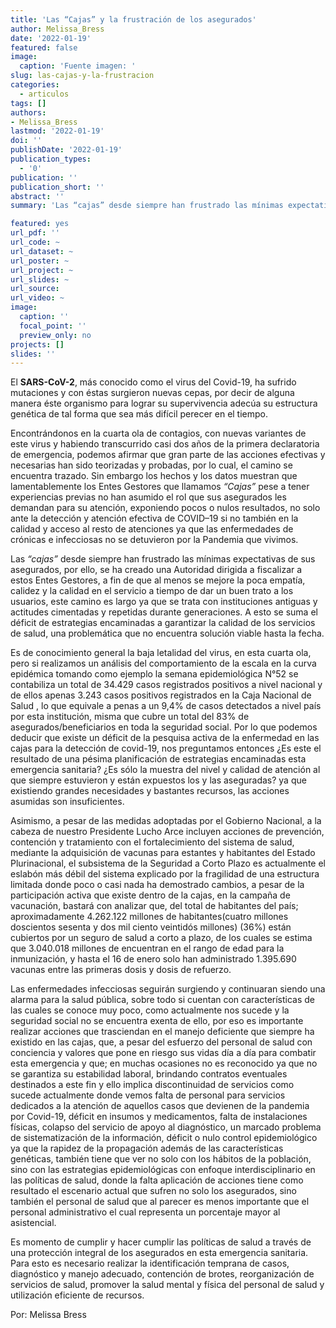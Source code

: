 ```yaml
---
title: 'Las “Cajas” y la frustración de los asegurados'
author: Melissa_Bress
date: '2022-01-19'
featured: false
image:
  caption: 'Fuente imagen: '
slug: las-cajas-y-la-frustracion
categories:
  - articulos
tags: []
authors:
- Melissa_Bress
lastmod: '2022-01-19'
doi: ''
publishDate: '2022-01-19'
publication_types:
  - '0'
publication: ''
publication_short: ''
abstract: ''
summary: 'Las “cajas” desde siempre han frustrado las mínimas expectativas de sus asegurados, por ello, se ha creado una Autoridad dirigida a fiscalizar a estos Entes Gestores'

featured: yes
url_pdf: ''
url_code: ~
url_dataset: ~
url_poster: ~
url_project: ~
url_slides: ~
url_source: 
url_video: ~
image:
  caption: ''
  focal_point: ''
  preview_only: no
projects: []
slides: ''
---
```


El **SARS-CoV-2**, más conocido como el virus del Covid-19, ha sufrido mutaciones y con éstas surgieron nuevas cepas, por decir de alguna manera éste organismo para lograr su supervivencia adecúa su estructura genética de tal forma que sea más difícil perecer en el tiempo.

Encontrándonos en la cuarta ola de contagios, con nuevas variantes de este virus y habiendo transcurrido casi dos años de la primera declaratoria de emergencia, podemos afirmar que gran parte de las acciones efectivas y necesarias han sido teorizadas y probadas, por lo cual, el camino se encuentra trazado. Sin embargo los hechos y los datos muestran que lamentablemente los Entes Gestores que llamamos *“Cajas”* pese a tener experiencias previas no han asumido el rol que sus asegurados les demandan para su atención, exponiendo pocos o nulos resultados, no solo ante la detección y atención efectiva de COVID–19 si no también en la calidad y acceso al resto de atenciones ya que las enfermedades de crónicas e infecciosas no se detuvieron por la Pandemia que vivimos.

Las *“cajas”* desde siempre han frustrado las mínimas expectativas de sus asegurados, por ello, se ha creado una Autoridad dirigida a fiscalizar a estos Entes Gestores, a fin de que al menos se mejore la poca empatía, calidez y la calidad en el servicio a tiempo de dar un buen trato a los usuarios, este camino es largo ya que se trata con instituciones antiguas y actitudes cimentadas y repetidas durante generaciones. A esto se suma el déficit de estrategias encaminadas a garantizar la calidad de los servicios de salud, una problemática que no encuentra solución viable hasta la fecha.

Es de conocimiento general la baja letalidad del virus, en esta cuarta ola, pero si realizamos un análisis del comportamiento de la escala en la curva epidémica tomando como ejemplo la semana epidemiológica N°52 se contabiliza un total de 34.429 casos registrados positivos a nivel nacional y de ellos apenas 3.243 casos positivos registrados en la Caja Nacional de Salud , lo que equivale a penas a un 9,4% de casos detectados a nivel país por esta institución, misma que cubre un total del 83% de asegurados/beneficiarios en toda la seguridad social. Por lo que podemos deducir que existe un déficit de la pesquisa activa de la enfermedad en las cajas para la detección de covid-19, nos preguntamos entonces ¿Es este el resultado de una pésima planificación de estrategias encaminadas esta emergencia sanitaria? ¿Es sólo la muestra del nivel y calidad de atención al que siempre estuvieron y están expuestos los y las aseguradas? ya que existiendo grandes necesidades y bastantes recursos, las acciones asumidas son insuficientes.

Asimismo, a pesar de las medidas adoptadas por el Gobierno Nacional, a la cabeza de nuestro Presidente Lucho Arce incluyen acciones de prevención, contención y tratamiento con el fortalecimiento del sistema de salud, mediante la adquisición de vacunas para estantes y habitantes del Estado Plurinacional, el subsistema de la Seguridad a Corto Plazo es actualmente el eslabón más débil del sistema explicado por la fragilidad de una estructura limitada donde poco o casi nada ha demostrado cambios, a pesar de la participación activa que existe dentro de la cajas, en la campaña de vacunación, bastará con analizar que, del total de habitantes del país; aproximadamente 4.262.122 millones de habitantes(cuatro millones doscientos sesenta y dos mil ciento veintidós millones) (36%) están cubiertos por un seguro de salud a corto a plazo, de los cuales se estima que 3.040.018 millones de encuentran en el rango de edad para la inmunización, y hasta el 16 de enero solo han administrado 1.395.690 vacunas entre las primeras dosis y dosis de refuerzo.

Las enfermedades infecciosas seguirán surgiendo y continuaran siendo una alarma para la salud pública, sobre todo si cuentan con características de las cuales se conoce muy poco, como actualmente nos sucede y la seguridad social no se encuentra exenta de ello, por eso es importante realizar acciones que trasciendan en el manejo deficiente que siempre ha existido en las cajas, que, a pesar del esfuerzo del personal de salud con conciencia y valores que pone en riesgo sus vidas día a día para combatir esta emergencia y que; en muchas ocasiones no es reconocido ya que no se garantiza su estabilidad laboral, brindando contratos eventuales destinados a este fin y ello implica discontinuidad de servicios como sucede actualmente donde vemos falta de personal para servicios dedicados a la atención de aquellos casos que devienen de la pandemia por Covid-19, déficit en insumos y medicamentos, falta de instalaciones físicas, colapso del servicio de apoyo al diagnóstico, un marcado problema de sistematización de la información, déficit o nulo control epidemiológico ya que la rapidez de la propagación además de las características genéticas, también tiene que ver no solo con los hábitos de la población, sino con las estrategias epidemiológicas con enfoque interdisciplinario en las políticas de salud, donde la falta aplicación de acciones tiene como resultado el escenario actual que sufren no solo los asegurados, sino también el personal de salud que al parecer es menos importante que el personal administrativo el cual representa un porcentaje mayor al asistencial.

Es momento de cumplir y hacer cumplir las políticas de salud a través de una protección integral de los asegurados en esta emergencia sanitaria. Para esto es necesario realizar la identificación temprana de casos, diagnóstico y manejo adecuado, contención de brotes, reorganización de servicios de salud, promover la salud mental y física del personal de salud y utilización eficiente de recursos.

Por: Melissa Bress